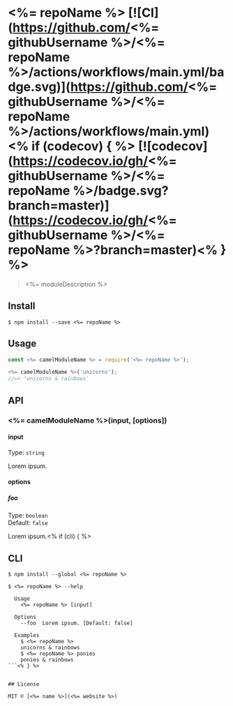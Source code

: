 # <%= repoName %> [![CI](https://github.com/<%= githubUsername %>/<%= repoName %>/actions/workflows/main.yml/badge.svg)](https://github.com/<%= githubUsername %>/<%= repoName %>/actions/workflows/main.yml) <% if (codecov) { %> [![codecov](https://codecov.io/gh/<%= githubUsername %>/<%= repoName %>/badge.svg?branch=master)](https://codecov.io/gh/<%= githubUsername %>/<%= repoName %>?branch=master)<% } %>

> <%= moduleDescription %>

## Install

```
$ npm install --save <%= repoName %>
```

## Usage

```js
const <%= camelModuleName %> = require('<%= repoName %>');

<%= camelModuleName %>('unicorns');
//=> 'unicorns & rainbows'
```

## API

### <%= camelModuleName %>(input, [options])

#### input

Type: `string`

Lorem ipsum.

#### options

##### foo

Type: `boolean`<br>
Default: `false`

Lorem ipsum.<% if (cli) { %>

## CLI

```
$ npm install --global <%= repoName %>
```

````
$ <%= repoName %> --help

  Usage
    <%= repoName %> [input]

  Options
    --foo  Lorem ipsum. [Default: false]

  Examples
    $ <%= repoName %>
    unicorns & rainbows
    $ <%= repoName %> ponies
    ponies & rainbows
```<% } %>


## License

MIT © [<%= name %>](<%= website %>)
````

